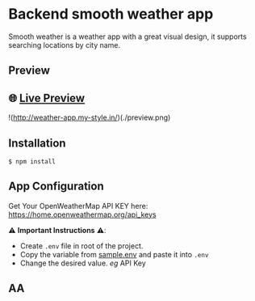 # Backend smooth weather app
Smooth weather is a weather app with a great visual design, it supports searching locations by city name.

## Preview

## 🌐 **[Live Preview](http://weather-app.my-style.in/)**

!(http://weather-app.my-style.in/)(./preview.png)

## Installation

```
$ npm install
```

## App Configuration

Get Your OpenWeatherMap API KEY here: https://home.openweathermap.org/api_keys

⚠️ **Important Instructions** ⚠️:

- Create `.env` file in root of the project.
- Copy the variable from [sample.env](https://github.com/jkalbasri/backend--weather-app/blob/main/sample.env) and paste it into `.env`
- Change the desired value. _eg_ API Key

## AA 


